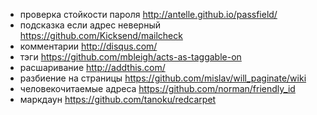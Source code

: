 * проверка стойкости пароля http://antelle.github.io/passfield/
* подсказка если адрес неверный https://github.com/Kicksend/mailcheck
* комментарии http://disqus.com/
* тэги https://github.com/mbleigh/acts-as-taggable-on
* расшаривание http://addthis.com/
* разбиение на страницы https://github.com/mislav/will_paginate/wiki
* человекочитаемые адреса https://github.com/norman/friendly_id
* маркдаун https://github.com/tanoku/redcarpet